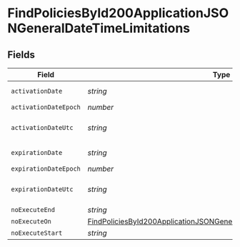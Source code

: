 # FindPoliciesById200ApplicationJSONGeneralDateTimeLimitations


## Fields

| Field                                                                                                                                                                         | Type                                                                                                                                                                          | Required                                                                                                                                                                      | Description                                                                                                                                                                   | Example                                                                                                                                                                       |
| ----------------------------------------------------------------------------------------------------------------------------------------------------------------------------- | ----------------------------------------------------------------------------------------------------------------------------------------------------------------------------- | ----------------------------------------------------------------------------------------------------------------------------------------------------------------------------- | ----------------------------------------------------------------------------------------------------------------------------------------------------------------------------- | ----------------------------------------------------------------------------------------------------------------------------------------------------------------------------- |
| `activationDate`                                                                                                                                                              | *string*                                                                                                                                                                      | :heavy_minus_sign:                                                                                                                                                            | N/A                                                                                                                                                                           | 2017-07-07 18:37:04                                                                                                                                                           |
| `activationDateEpoch`                                                                                                                                                         | *number*                                                                                                                                                                      | :heavy_minus_sign:                                                                                                                                                            | N/A                                                                                                                                                                           | 1499470624555                                                                                                                                                                 |
| `activationDateUtc`                                                                                                                                                           | *string*                                                                                                                                                                      | :heavy_minus_sign:                                                                                                                                                            | N/A                                                                                                                                                                           | 2017-07-07T18:37:04.555-0500                                                                                                                                                  |
| `expirationDate`                                                                                                                                                              | *string*                                                                                                                                                                      | :heavy_minus_sign:                                                                                                                                                            | N/A                                                                                                                                                                           | 2017-07-07 18:37:04                                                                                                                                                           |
| `expirationDateEpoch`                                                                                                                                                         | *number*                                                                                                                                                                      | :heavy_minus_sign:                                                                                                                                                            | N/A                                                                                                                                                                           | 1499470624555                                                                                                                                                                 |
| `expirationDateUtc`                                                                                                                                                           | *string*                                                                                                                                                                      | :heavy_minus_sign:                                                                                                                                                            | N/A                                                                                                                                                                           | 2017-07-07T18:37:04.555-0500                                                                                                                                                  |
| `noExecuteEnd`                                                                                                                                                                | *string*                                                                                                                                                                      | :heavy_minus_sign:                                                                                                                                                            | N/A                                                                                                                                                                           | 4:00 AM                                                                                                                                                                       |
| `noExecuteOn`                                                                                                                                                                 | [FindPoliciesById200ApplicationJSONGeneralDateTimeLimitationsNoExecuteOn](../../models/operations/findpoliciesbyid200applicationjsongeneraldatetimelimitationsnoexecuteon.md) | :heavy_minus_sign:                                                                                                                                                            | N/A                                                                                                                                                                           |                                                                                                                                                                               |
| `noExecuteStart`                                                                                                                                                              | *string*                                                                                                                                                                      | :heavy_minus_sign:                                                                                                                                                            | N/A                                                                                                                                                                           | 2:00 AM                                                                                                                                                                       |